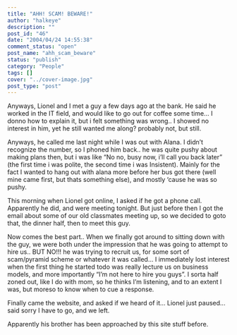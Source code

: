 ```yaml
---
title: "AHH! SCAM! BEWARE!"
author: "halkeye"
description: ""
post_id: "46"
date: "2004/04/24 14:55:38"
comment_status: "open"
post_name: "ahh_scam_beware"
status: "publish"
category: "People"
tags: []
cover: "../cover-image.jpg"
post_type: "post"
---
```


Anyways, Lionel and I met a guy a few days ago at the bank. He said he worked in the IT field, and would like to go out for coffee some time... I donno how to explain it, but i felt something was wrong.. I showed no interest in him, yet he still wanted me along? probably not, but still.

Anyways, he called me last night while I was out with Alana. I didn’t recognize the number, so I phoned him back.. he was quite pushy about making plans then, but i was like “No no, busy now, i’ll call you back later” (the first time i was polite, the second time i was Insistent). Mainly for the fact I wanted to hang out with alana more before her bus got there (well mine came first, but thats something else), and mostly ‘cause he was so pushy.

This morning when Lionel got online, I asked if he got a phone call. Apparently he did, and were meeting tonight. But just before then I got the email about some of our old classmates meeting up, so we decided to goto that, the dinner half, then to meet this guy.

Now comes the best part.. When we finally got around to sitting down with the guy, we were both under the impression that he was going to attempt to hire us.. BUT NO!!! he was trying to recruit us, for some sort of scam/pyramid scheme or whatever it was called... I immediately lost interest when the first thing he started todo was really lecture us on business models, and more importantly “I’m not here to hire you guys”. I sorta half zoned out, like I do with mom, so he thinks I’m listening, and to an extent I was, but moreso to know when to cue a response.

Finally came the website, and asked if we heard of it... Lionel just paused... said sorry I have to go, and we left.

Apparently his brother has been approached by this site stuff before.
